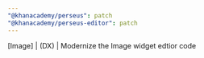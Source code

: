 ```yaml
---
"@khanacademy/perseus": patch
"@khanacademy/perseus-editor": patch
---
```


[Image] | (DX) | Modernize the Image widget edtior code
